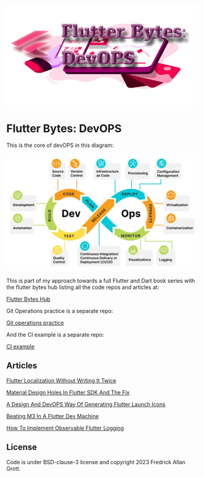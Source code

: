 ![image header](./media/flutter-bytes-devops-image-header.png)


# Flutter Bytes: DevOPS

This is the core of devOPS in this diagram:

![dev ops](./media/devops_diagram.png)


This is part of my approach towards a full Flutter and Dart
book series with the flutter bytes hub listing all the
code repos and articles at:

[Flutter Bytes Hub](https://github.com/fredgrott/flutter_bytes_hub)

Git Operations practice is a separate repo:

[Git operations practice]()

And the CI example is a separate repo:

[CI example]()


## Articles

[Flutter Localization Without Writing It Twice](https://fredgrott.substack.com/p/flutter-localization-without-writing)

[Material Design Holes In Flutter SDK And The Fix](https://open.substack.com/pub/fredgrott/p/material-design-holes-in-flutter?r=26egx&utm_campaign=post&utm_medium=web)

[A Design And DevOPS Way Of Generating Flutter Launch Icons](https://open.substack.com/pub/fredgrott/p/a-design-and-devops-way-of-generating?r=26egx&utm_campaign=post&utm_medium=web)

[Beating M3 In A Flutter Dev Machine](https://open.substack.com/pub/fredgrott/p/beating-m3-in-a-flutter-dev-machine?r=26egx&utm_campaign=post&utm_medium=web)

[How To Implement Observable Flutter Logging](https://open.substack.com/pub/fredgrott/p/how-to-implement-observable-flutter?r=26egx&utm_campaign=post&utm_medium=web)


## License

Code is under BSD-clause-3 license and copyright 2023 Fredrick Allan Grott.